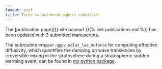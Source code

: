 ```yaml
---
layout: post
title: Three co-authored papers submitted
---
```


The [publication page]({{ site.baseurl }}{% link publications.md %}) 
has been updated with 3 submitted manuscripts.

The subroutine 
`wrapper.qgpv_eqlat_lwa_ncforce` for computing effective diffusivity, which quantifies the 
damping on wave transiences by irreversible mixing in the stratosphere during a 
stratospheric sudden warming event, can be found in [my python package](http://hn2016-falwa.readthedocs.io/en/latest/Wrapper%20Functions.html).
